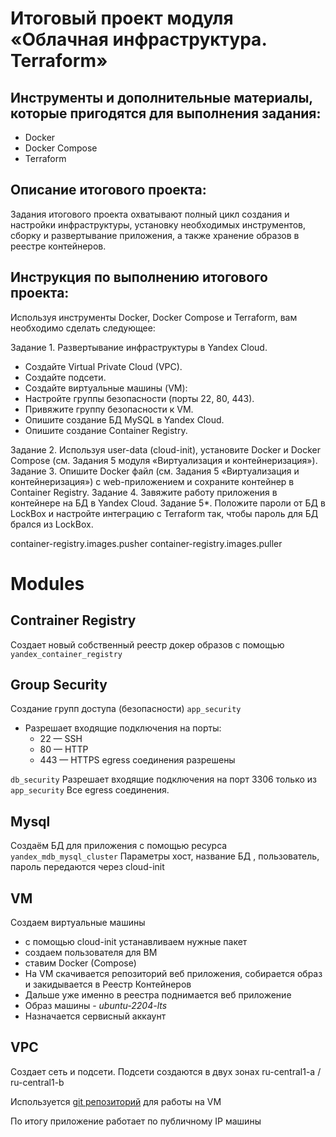 # Итоговый проект модуля «Облачная инфраструктура. Terraform»

## Инструменты и дополнительные материалы, которые пригодятся для выполнения задания:

- Docker
- Docker Compose
- Terraform

## Описание итогового проекта:

Задания итогового проекта охватывают полный цикл создания и настройки инфраструктуры, установку необходимых инструментов, сборку и развертывание приложения, а также хранение образов в реестре контейнеров.

## Инструкция по выполнению итогового проекта:

Используя инструменты Docker, Docker Compose и Terraform, вам необходимо сделать следующее:
 
Задание 1. Развертывание инфраструктуры в Yandex Cloud.
- Создайте Virtual Private Cloud (VPC).
- Создайте подсети.
- Создайте виртуальные машины (VM):
- Настройте группы безопасности (порты 22, 80, 443).
- Привяжите группу безопасности к VM.
- Опишите создание БД MySQL в Yandex Cloud.
- Опишите создание Container Registry.

Задание 2. Используя user-data (cloud-init), установите Docker и Docker Compose (см. Задания 5 модуля «Виртуализация и контейнеризация»).
Задание 3. Опишите Docker файл (см. Задания 5 «Виртуализация и контейнеризация») c web-приложением и сохраните контейнер в Container Registry.
Задание 4. Завяжите работу приложения в контейнере на БД в Yandex Cloud.
Задание 5*. Положите пароли от БД в LockBox и настройте интеграцию с Terraform так, чтобы пароль для БД брался из LockBox.

container-registry.images.pusher
container-registry.images.puller

# Modules

## Contrainer Registry
Создает новый собственный реестр докер образов с помощью ```yandex_container_registry```

## Group Security
Создание групп доступа (безопасности)
```app_security```
- Разрешает входящие подключения на порты:
    - 22 — SSH
    - 80 — HTTP
    - 443 — HTTPS
egress соединения разрешены

```db_security```
Разрешает входящие подключения на порт 3306 только из ```app_security```
Все egress соединения.

## Mysql
Создаём БД для приложения с помощью ресурса ```yandex_mdb_mysql_cluster```
Параметры хост, название БД , пользователь, пароль передаются через cloud-init

## VM
Создаем виртуальные машины
- с помощью cloud-init устанавливаем нужные пакет
- создаем пользователя для ВМ
- ставим Docker (Compose)
- На VM скачивается репозиторий веб приложения, собирается образ и закидывается в Реестр Контейнеров
- Дальше уже именно в реестра поднимается веб приложение
- Образ машины - *ubuntu-2204-lts*
- Назначается сервисный аккаунт

## VPC
Создает сеть и подсети. Подсети создаются в двух зонах ru-central1-a / ru-central1-b

Используется [git репозиторий](https://github.com/Werest/shvirtd-example-python) для работы на VM

По итогу приложение работает по публичному IP машины